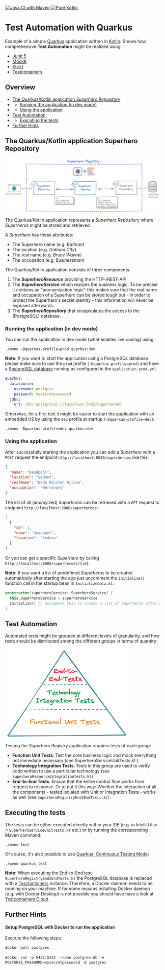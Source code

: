 [![Java CI with Maven](https://github.com/csh0711/quarkus-testautomation/actions/workflows/maven.yml/badge.svg?branch=master)](https://github.com/csh0711/quarkus-testautomation/actions/workflows/maven.yml)
[![Pure Kotlin](https://img.shields.io/badge/100%25-kotlin-blue.svg)](https://kotlinlang.org/)

# Test Automation with Quarkus

Example of a simple [Quarkus](https://quarkus.io/) application written in [Kotlin](https://kotlinlang.org/).
Shows how comprehensive **Test Automation** might be realized using
- [Junit 5](https://junit.org/junit5/)
- [MockK](https://mockk.io/)
- [Strikt](https://strikt.io/)
- [Testcontainers](https://www.testcontainers.org/)

## Overview
+ [The Quarkus/Kotlin application _Superhero Repository_](#the-quarkuskotlin-application-superhero-repository)
+ + [Running the application (in dev mode)](#running-the-application-in-dev-mode)
+ + [Using the application](#using-the-application)
+ [Test Automation](#test-automation)
+ + [Executing the tests](#executing-the-tests)
+ [Further Hints](#further-hints)

## The Quarkus/Kotlin application Superhero Repository
<img src="quarkus-testautomation.png" alt="Scenario" width="750"/>

The Quarkus/Kotlin application represents a _Superhero Repository_ where _Superheros_ might be stored and retrieved.

A _Superhero_ has these attributes:
- The Superhero name (e.g. _Batman_)
- The location (e.g. _Gotham City_)
- The real name  (e.g. _Bruce Wayne_)
- The occupation (e.g. _Businessman_)

The Quarkus/Kotlin application consists of three components:
1. The **_SuperheroResource_** providing the HTTP-/REST-API
2. The **_SuperheroService_** which realizes the business logic. 
To be precise it contains an "anonymization logic”: this makes sure that the real name and occupation of a 
Superhero can be stored tough but - in order to protect the Superhero's secret identity - this information will never 
be exposed afterwards.
3. The **_SuperheroRepository_** that encapsulates the access to the (PostgreSQL) database.

### Running the application (in dev mode)

You can run the application in dev mode (what enables live coding) using:
```shell script
./mvnw -Dquarkus-profile=prod quarkus:dev 
```
**Note:** If you want to start the application using a PostgreSQL database please make sure to use the 
`prod` profile (`-Dquarkus-profile=prod`) and have a [PostgreSQL database](#setup-postgresql-with-docker-to-run-the-application) 
running as configured in the `application-prod.yml`:

```yaml
quarkus:
  datasource:
    username: postgres
    password: mysecretpassword
  jdbc:
    url: jdbc:postgresql://localhost:5432/superherodb
``` 
Otherwise, for a first test it might be easier to start the application with an embedded H2 by using 
the `dev` profile at startup (`-Dquarkus-profile=dev`):
```shell script
./mvnw -Dquarkus-profile=dev quarkus:dev 
```

### Using the application

After successfully starting the application you can add a _Superhero_ with a `POST` request the endpoint
`http://localhost:8080/superheroes` like this:
```json
{
  "name": "Deadpool",
  "location": "Sedona",
  "realName": "Wade Winston Wilson",
  "occupation": "Mercenary"
}
```

The list of all (anomyized) _Superheros_ can be retrieved with a `GET` request to endpoint
`http://localhost:8080/superheroes`:
```json
[
  {
    "id": 1,
    "name": "Deadpool",
    "location": "Sedona"
  }
]
```

Or you can get a specific _Superhero_ by calling `http://localhost:8080/superheroes/{id}`.


**Note:** If you want a list of predefined _Superheros_ to be created automatically after starting the app just
uncomment the `initialize()` function call in the startup bean in `InitializeData.kt`:
```kotlin
constructor(superheroService: SuperheroService) {
  this.superheroService = superheroService
  initialize() // uncomment this to create a list of Superheros after starting the app
}
```

## Test Automation
Automated tests might be grouped at different levels of granularity, and how tests should be distributed among 
the different groups in terms of quantity:

<img src="test-pyramid.png" alt="Scenario" width="400"/>

Testing the _Superhero Registry_ application requires tests of each group:
- **Function Unit Tests**: Test the core business logic and mock everything not immediate necessary (see 
SuperheroServiceUnitTests.kt`). 
- **Technology Integration Tests**: Tests in this group are used to verify code written to use a particular technology
  (see `SuperheroResourceIntegrationTests.kt`)
- **End-to-End Tests**: Ensure that the entire control flow works from request to response.
Or to put it this way: Whether the interaction of all the components - tested isolated with Unit or Integration 
Tests - works as well (see `SuperheroRegistryEnd2EndTests.kt`).

## Executing the tests
The tests can be either executed directly within your IDE (e.g. in IntelliJ `Run` > `SuperheroServiceUnitTests.kt` etc.) 
or by running the corresponding Maven command:
```shell script
./mvnw test
```


Of course, it's also possible to use [Quarkus' Continuous Testing Mode](https://quarkus.io/guides/continuous-testing):
```shell script
./mvnw quarkus:test
```

**Note:** When executing the End-to-End test `SuperheroRegistryEnd2EndTests.kt` the PostgreSQL database is replaced with 
a [Tesctontainers](https://www.testcontainers.org/) instance. Therefore, a Docker daemon needs to be running on your 
machine. If for some reasons installing Docker daemon (e.g. with Docker Desktop) is not possible you should have have a 
look at [Testcontainers Cloud](https://www.testcontainers.cloud/).

## Further Hints

#### Setup PostgreSQL with Docker to run the application
Execute the following steps:
```shell script
docker pull postgres  

docker run -p 5432:5432 --name postgres-db -e POSTGRES_PASSWORD=mysecretpassword -d postgres
```

